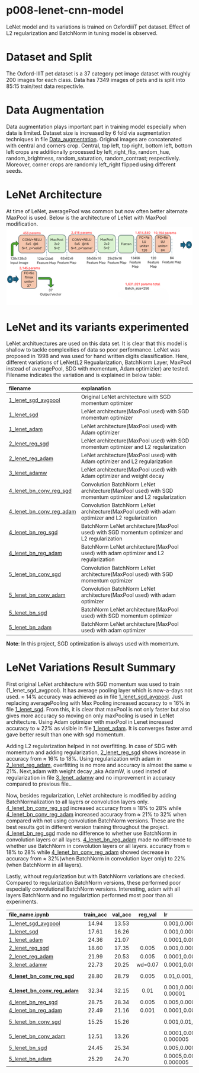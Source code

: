 # p008-lenet-cnn-model
LeNet model and its variations is trained on OxfordiiiT pet dataset. Effect of L2 regularization and BatchNorm in tuning model is observed.
# Dataset and Split
The Oxford-IIIT pet dataset is a 37 category pet image dataset with roughly 200 images for each class. Data has 7349 images of pets and is split into 85:15 train/test data respectivle.
# Data Augmentation
Data augmentation plays important part in training model especially when data is limited. Dataset size is increased by 6 fold via augmentation techniques in file [Data_augmentation](Data_augmentation.py). Original images are concatenated with central and corners crop. Central, top left, top right, bottom left, bottom left crops are additionally processed by left_right_flip, random_hue, random_brightness, random_saturation, random_contrast; respectively. Moreover, corner crops are randomly left_right flipped using different seeds.
# LeNet Architecture
At time of LeNet, averagePool was common but now often better alternate MaxPool is used. Below is the architecture of LeNet with MaxPool modification.  
![LeNet Architecture](Presentation1.png) 
# LeNet and its variants experimented
LeNet archituectures are used on this data set. It is clear that this model is shallow to tackle complexities of data so poor performance. LeNet was proposed in 1998 and was used for hand written digits classification. Here, different variations of LeNet(L2 Regualarization, BatchNorm Layer, MaxPool instead of averagePool, SDG with momentum, Adam optimizier) are tested. 
<br> Filename indicates the variation and is explained in below table:

| filename | explanation |
|:-------|:-------|
| [1_lenet_sgd_avgpool](1_lenet_sgd_avgpool.ipynb) | Original LeNet architecture with SGD momentum optimizer |
| [1_lenet_sgd](1_lenet_sgd.ipynb) | LeNet architecture(MaxPool used) with SGD momentum optimizer |
| [1_lenet_adam](1_lenet_adam.ipynb) | LeNet architecture(MaxPool used) with Adam optimizer |
| [2_lenet_reg_sgd](2_lenet_reg_sgd.ipynb) | LeNet architecture(MaxPool used) with SGD momentum optimizer and L2 regularization |
| [2_lenet_reg_adam](2_lenet_reg_adam.ipynb) | LeNet architecture(MaxPool used) with Adam optimizer and L2 regularization |
| [3_lenet_adamw](3_lenet_adamw.ipynb) | LeNet architecture(MaxPool used) with Adam optimizer and weight decay |
| [4_lenet_bn_conv_reg_sgd](4_lenet_bn_conv_reg_sgd.ipynb) | Convolution BatchNorm LeNet architecture(MaxPool used) with SGD momentum optimizer and L2 regularization |
| [4_lenet_bn_conv_reg_adam](4_lenet_bn_conv_reg_adam.ipynb) | Convolution BatchNorm LeNet architecture(MaxPool used) with adam optimizer and L2 regularization |
| [4_lenet_bn_reg_sgd](4_lenet_bn_reg_sgd.ipynb) | BatchNorm LeNet architecture(MaxPool used) with SGD momentum optimizer and L2 regularization |
| [4_lenet_bn_reg_adam](4_lenet_bn_reg_adam.ipynb) | BatchNorm LeNet architecture(MaxPool used) with adam optimizer and L2 regularization |
| [5_lenet_bn_conv_sgd](5_lenet_bn_conv_sgd.ipynb) | Convolution BatchNorm LeNet architecture(MaxPool used) with SGD momentum optimizer |
| [5_lenet_bn_conv_adam](5_lenet_bn_conv_adam.ipynb) | Convolution BatchNorm LeNet architecture(MaxPool used) with adam optimizer |
| [5_lenet_bn_sgd](5_lenet_bn_sgd.ipynb) | BatchNorm LeNet architecture(MaxPool used) with SGD momentum optimizer |
| [5_lenet_bn_adam](5_lenet_bn_adam.ipynb) | BatchNorm LeNet architecture(MaxPool used) with adam optimizer |

**Note**: In this project, SGD optimization is always used with momentum.

# LeNet Variations Result Summary
First original LeNet architecture with SGD momentum was used to train (1_lenet_sgd_avgpool). It has average
pooling layer which is now-a-days not used. $\approx$ 14% accuracy was achieved as in file [1_lenet_sgd_avgpool](1_lenet_sgd_avgpool.ipynb). Just replacing averagePooling with Max Pooling increased accuracy to $\approx$ 16% in file [1_lenet_sgd](1_lenet_sgd.ipynb). From this, it is clear that maxPool is not only faster but also gives more accuracy so moving on only maxPooling is used in LeNet architecture. Using Adam optimizer with maxPool in Lenet increased accuracy to $\approx$ 22% as visible in file [1_lenet_adam](1_lenet_adam.ipynb). It is converges faster amd gave better result than one with sgd momentum.

Adding L2 regularization helped in not overfitting. In case of SDG with momentum and adding regularization, [2_lenet_reg_sgd](2_lenet_reg_sgd.ipynb) shows increase in accuracy from $\approx$ 16% to 18%. Using regularization with adam in [2_lenet_reg_adam](2_lenet_reg_adam.ipynb), overfitting is no more and accuracy is almost the same $\approx$ 21%. Next,adam with weight decay ,aka AdamW, is used insted of regularization in file [3_lenet_adamw](3_lenet_adamw.ipynb) and no improvement in accuracy compared to previous file..  

Now, besides regularization, LeNet architecture is modified by adding BatchNormalization to all layers or convolution layers only. [4_lenet_bn_conv_reg_sgd](4_lenet_bn_conv_reg_sgd.ipynb) increased accuracy from $\approx$ 18% to 28% while [4_lenet_bn_conv_reg_adam](4_lenet_bn_conv_reg_adam.ipynb) increased accuracy from $\approx$ 21% to 32% when compared with not using convolution BatchNorm versions. These are the best results got in different version training throughout the project.
[4_lenet_bn_reg_sgd](4_lenet_bn_reg_sgd.ipynb) made no difference to whether use BatchNorm in convolution layers or all layers. [4_lenet_bn_reg_adam](4_lenet_bn_reg_adam.ipynb) made no difference to whether use BatchNorm in convolution layers or all layers. accuracy from $\approx$ 18% to 28% while [4_lenet_bn_conv_reg_adam](4_lenet_bn_conv_reg_adam.ipynb) showed decrease in accuracy from $\approx$ 32%(when BatchNorm in convolution layer only) to 22%(when BatchNorm in all layers). 

Lastly, without regularization but with BatchNorm variations are checked.  Compared to regularization BatchNorm versions, these performed poor especially convolutional BatchNorm versions.
Interesting, adam with all layers BatchNorm and no regulariztion performed most poor than all experiments.

|  file_name.ipynb | train_acc | val_acc | reg_val | lr | epoch | train_loss | val_loss |
|:-------|:-------:|:-------:|:-------:|:-------|:-------:|:-------:|:-------:|
| [1_lenet_sgd_avgpool](1_lenet_sgd_avgpool.ipynb)    | 14.94 | 13.53 |       | 0.001,0.0001, 0.00001 | 10,5, 5 | 3.1279 | 3.1832 |
| [1_lenet_sgd](1_lenet_sgd.ipynb)                    | 17.61 | 16.26 |       | 0.001,0.0001, 0.00001 | 10,5, 5 | 3.0099 | 3.0504 |
| [1_lenet_adam](1_lenet_adam.ipynb)                  | 24.36 | 21.07 |       | 0.0001,0.00001,0.000001 | 6,6,6 | 2.7808 | 2.9439 |
| [2_lenet_reg_sgd](2_lenet_reg_sgd.ipynb)                  | 18.60 | 17.35 | 0.005 | 0.001,0.0001,0.00001 | 12,5,5 | 4.6405 | 4.6793
| [2_lenet_reg_adam](2_lenet_reg_adam.ipynb)                | 21.99 | 20.53 | 0.005 | 0.0001,0.00001, 0.000001 | 10,6, 6 | 3.4095 | 3.4806 |
| [3_lenet_adamw](3_lenet_adamw.ipynb)                | 22.73 | 20.25 |wd=0.07| 0.0001,0.00001, 0.000001 | 6,6, 6 | 2.8268 | 2.9601
| **[4_lenet_bn_conv_reg_sgd](4_lenet_bn_conv_reg_sgd.ipynb)**  | 28.80 | 28.79 | 0.005 | 0.01,0.001,0.0001, 0.00005 | 13,15,5, 5 | 2.6340 | 2.7398 |
| **[4_lenet_bn_conv_reg_adam](4_lenet_bn_conv_reg_adam.ipynb)**| 32.34| 32.15 | 0.01  | 0.001,0.00005,0.00001, 0.00001 | 10,5,5, 5 | 2.7459 | 2.8441 |
| [4_lenet_bn_reg_sgd](4_lenet_bn_reg_sgd.ipynb)      | 28.75 | 28.34 | 0.005 | 0.005,0.0001, 0.0001 | 10,6, 5 | 3.1609 | 3.2655 |
| [4_lenet_bn_reg_adam](4_lenet_bn_reg_adam.ipynb)    | 22.49 | 21.16 | 0.001 | 0.0001,0.00001, 0.000005 | 15,5, 5 | 3.2024 | 3.3188 |
| [5_lenet_bn_conv_sgd](5_lenet_bn_conv_sgd.ipynb)    | 15.25 | 15.26 | | 0.001,0.01,0.0005, 0.0005 | 5,15,10, 10 | 3.0039 | 3.1278 |
| [5_lenet_bn_conv_adam](5_lenet_bn_conv_adam.ipynb)  | 12.51 | 13.26 | | 0.0001,0.0005,0.00001, 0.000005 | 10,10,5, 5 | 3.1399 | 3.2044 |
| [5_lenet_bn_sgd](5_lenet_bn_sgd.ipynb)              | 24.45 | 25.34 | | 0.005,0.0001,0.00005,0.00001 | 10,6,6,6 | 2.6621 | 2.6816 |
| [5_lenet_bn_adam](5_lenet_bn_adam.ipynb)            | 25.29 | 24.70 |  | 0.0005,0.00005,0.00001, 0.000005 | 5,5,5, 5 | 2.6709 | 2.7468 |




